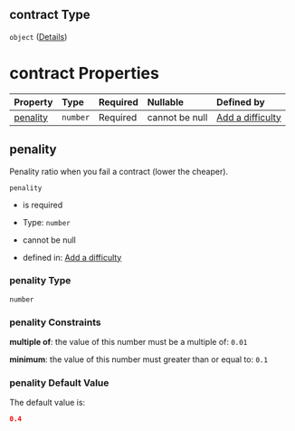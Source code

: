 ## contract Type

`object` ([Details](add-difficulty-properties-contract.md))

# contract Properties

| Property              | Type     | Required | Nullable       | Defined by                                                                                                                                   |
| :-------------------- | :------- | :------- | :------------- | :------------------------------------------------------------------------------------------------------------------------------------------- |
| [penality](#penality) | `number` | Required | cannot be null | [Add a difficulty](add-difficulty-properties-contract-properties-penality.md "add-difficulty.json#/properties/contract/properties/penality") |

## penality

Penality ratio when you fail a contract (lower the cheaper).

`penality`

*   is required

*   Type: `number`

*   cannot be null

*   defined in: [Add a difficulty](add-difficulty-properties-contract-properties-penality.md "add-difficulty.json#/properties/contract/properties/penality")

### penality Type

`number`

### penality Constraints

**multiple of**: the value of this number must be a multiple of: `0.01`

**minimum**: the value of this number must greater than or equal to: `0.1`

### penality Default Value

The default value is:

```json
0.4
```

